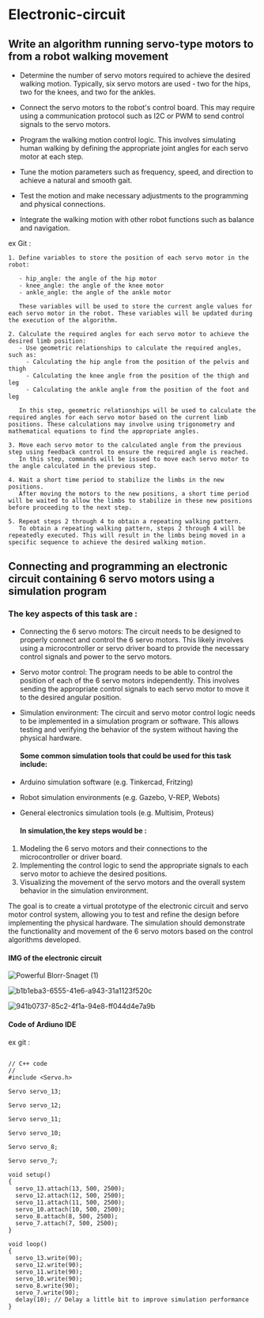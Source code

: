 # Electronic-circuit
## Write an algorithm running servo-type motors to from a robot walking movement 



* Determine the number of servo motors required to achieve the desired walking motion. Typically, six servo motors are used - two for the hips, two for the knees, and two for the ankles.

* Connect the servo motors to the robot's control board. This may require using a communication protocol such as I2C or PWM to send control signals to the servo motors.

* Program the walking motion control logic. This involves simulating human walking by defining the appropriate joint angles for each servo motor at each step.

* Tune the motion parameters such as frequency, speed, and direction to achieve a natural and smooth gait.

* Test the motion and make necessary adjustments to the programming and physical connections.

* Integrate the walking motion with other robot functions such as balance and navigation.

ex Git : 

```
1. Define variables to store the position of each servo motor in the robot:

   - hip_angle: the angle of the hip motor
   - knee_angle: the angle of the knee motor
   - ankle_angle: the angle of the ankle motor

   These variables will be used to store the current angle values for each servo motor in the robot. These variables will be updated during the execution of the algorithm.

2. Calculate the required angles for each servo motor to achieve the desired limb position:
   - Use geometric relationships to calculate the required angles, such as:
     - Calculating the hip angle from the position of the pelvis and thigh
     - Calculating the knee angle from the position of the thigh and leg
     - Calculating the ankle angle from the position of the foot and leg

   In this step, geometric relationships will be used to calculate the required angles for each servo motor based on the current limb positions. These calculations may involve using trigonometry and mathematical equations to find the appropriate angles.

3. Move each servo motor to the calculated angle from the previous step using feedback control to ensure the required angle is reached.
   In this step, commands will be issued to move each servo motor to the angle calculated in the previous step.

4. Wait a short time period to stabilize the limbs in the new positions.
   After moving the motors to the new positions, a short time period will be waited to allow the limbs to stabilize in these new positions before proceeding to the next step.

5. Repeat steps 2 through 4 to obtain a repeating walking pattern.
   To obtain a repeating walking pattern, steps 2 through 4 will be repeatedly executed. This will result in the limbs being moved in a specific sequence to achieve the desired walking motion.
```
## Connecting and programming an electronic circuit containing 6 servo motors using a simulation program

### The key aspects of this task are :

* Connecting the 6 servo motors: The circuit needs to be designed to properly connect and control the 6 servo motors. This likely involves using a microcontroller or servo driver board to provide the necessary control signals and power to the servo motors.

* Servo motor control: The program needs to be able to control the position of each of the 6 servo motors independently. This involves sending the appropriate control signals to each servo motor to move it to the desired angular position.

* Simulation environment: The circuit and servo motor control logic needs to be implemented in a simulation program or software. This allows testing and verifying the behavior of the system without having the physical hardware.


  #### Some common simulation tools that could be used for this task include:

 * Arduino simulation software (e.g. Tinkercad, Fritzing)
* Robot simulation environments (e.g. Gazebo, V-REP, Webots)
* General electronics simulation tools (e.g. Multisim, Proteus)

  #### In simulation,the key steps would be :
1. Modeling the 6 servo motors and their connections to the microcontroller or driver board.
2. Implementing the control logic to send the appropriate signals to each servo motor to achieve the desired positions.
3. Visualizing the movement of the servo motors and the overall system behavior in the simulation environment.

The goal is to create a virtual prototype of the electronic circuit and servo motor control system, allowing you to test and refine the design before implementing the physical hardware. The simulation should demonstrate the functionality and movement of the 6 servo motors based on the control algorithms developed.

#### IMG of the electronic circuit

![Powerful Blorr-Snaget (1)](https://github.com/Rana-Ibrahim4/Electronic-circuit/assets/173770938/6ef54ac6-621a-4ec3-b9c8-0024c135c1fe)



![b1b1eba3-6555-41e6-a943-31a1123f520c](https://github.com/Rana-Ibrahim4/Electronic-circuit/assets/173770938/5c0ac1a3-1138-4ee1-9611-8500465190b9)


![941b0737-85c2-4f1a-94e8-ff044d4e7a9b](https://github.com/Rana-Ibrahim4/Electronic-circuit/assets/173770938/c25c9980-dd5e-44a4-b52d-0f10a5a659b2)

#### Code of Ardiuno IDE

ex git :

```

// C++ code
//
#include <Servo.h>

Servo servo_13;

Servo servo_12;

Servo servo_11;

Servo servo_10;

Servo servo_8;

Servo servo_7;

void setup()
{
  servo_13.attach(13, 500, 2500);
  servo_12.attach(12, 500, 2500);
  servo_11.attach(11, 500, 2500);
  servo_10.attach(10, 500, 2500);
  servo_8.attach(8, 500, 2500);
  servo_7.attach(7, 500, 2500);
}

void loop()
{
  servo_13.write(90);
  servo_12.write(90);
  servo_11.write(90);
  servo_10.write(90);
  servo_8.write(90);
  servo_7.write(90);
  delay(10); // Delay a little bit to improve simulation performance
}

```


